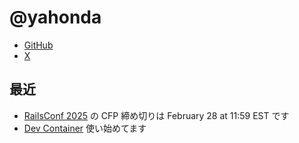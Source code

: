 # @yahonda

- [GitHub](https://github.com/yahonda)
- [X](https://twitter.com/yahonda)

## 最近

- [RailsConf 2025](https://railsconf.org) の CFP 締め切りは February 28 at 11:59 EST です
- [Dev Container](https://guides.rubyonrails.org/contributing_to_ruby_on_rails.html#using-vs-code-remote-containers) 使い始めてます
